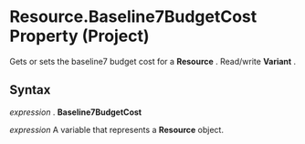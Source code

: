 
# Resource.Baseline7BudgetCost Property (Project)

Gets or sets the baseline7 budget cost for a  **Resource** . Read/write **Variant** .


## Syntax

 _expression_ . **Baseline7BudgetCost**

 _expression_ A variable that represents a **Resource** object.

